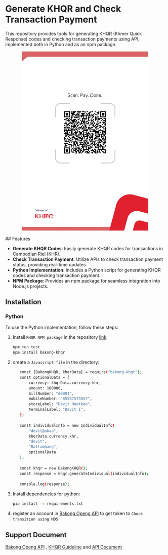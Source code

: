 # Generate KHQR and Check Transaction Payment

This repository provides tools for generating KHQR (Khmer Quick Response) codes and checking transaction payments using API, implemented both in Python and as an npm package.
<p align="center">
<img src="combined_image.jpg" alt="Example Image" width="400"/>
</p>
## Features

- **Generate KHQR Codes**: Easily generate KHQR codes for transactions in Cambodian Riel (KHR).
- **Check Transaction Payment**: Utilize APIs to check transaction payment status, providing real-time updates.
- **Python Implementation**: Includes a Python script for generating KHQR codes and checking transaction payment.
- **NPM Package**: Provides an npm package for seamless integration into Node.js projects.

## Installation

### Python

To use the Python implementation, follow these steps:

1. Install `KHQR NPM package` in the repository [link](https://socket.dev/npm/package/bakong-khqr):

   ```bash
   npm run test
   npm install bakong-khqr
   ```

2. create a `Javascript file` in the directory:

   ```bash
      const {BakongKHQR, khqrData} = require("bakong-khqr");
      const optionalData = {
          currency: khqrData.currency.khr,
          amount: 100000,
          billNumber: "#0001",
          mobileNumber: "85587575857",
          storeLabel: "Devit Huotkeo",
          terminalLabel: "Devit I",
      };
      
      const individualInfo = new IndividualInfo(
          "devit@abaa",
          khqrData.currency.khr,
          "devit",
          "Battambang",
          optionalData
      );
      
      const khqr = new BakongKHQR();
      const response = khqr.generateIndividual(individualInfo);
      
      console.log(response);
   ```

3. Install dependencies for python:

   ```bash
   pip install -r requirements.txt
   ```
4. register an account in [Bakong Openg API](https://api-bakong.nbc.gov.kh/) to get token to `Check transition using MD5`
## Support Document
[Bakong Openg API](https://api-bakong.nbc.gov.kh/)
,
[KHQR Guideline](https://bakong.nbc.gov.kh/download/KHQR/integration/KHQR%20Content%20Guideline%20v.1.3.pdf)
and 
[API Document](https://bakong.nbc.gov.kh/download/KHQR/integration/Bakong%20Open%20API%20Document.pdf)
